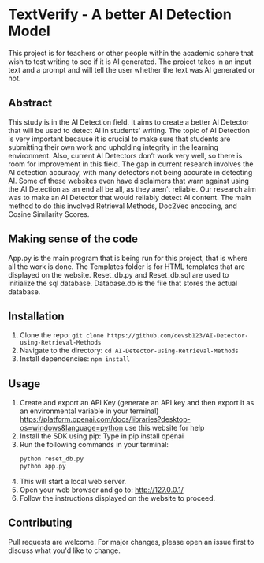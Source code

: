 # TextVerify - A better AI Detection Model
This project is for teachers or other people within the academic sphere that wish to test writing to see if it is AI generated. The project takes in an input text and a prompt and will tell the user whether the text was AI generated or not. 

## Abstract 
This study is in the AI Detection field. It aims to create a better AI Detector that will be used to detect AI in students' writing. The topic of AI Detection is very important because it is crucial to make sure that students are submitting their own work and upholding integrity in the learning environment. Also, current AI Detectors don’t work very well, so there is room for improvement in this field. The gap in current research involves the AI detection accuracy, with many detectors not being accurate in detecting AI. Some of these websites even have disclaimers that warn against using the AI Detection as an end all be all, as they aren’t reliable. Our research aim was to make an AI Detector that would reliably detect AI content. The main method to do this involved Retrieval Methods, Doc2Vec encoding, and Cosine Similarity Scores.

## Making sense of the code
App.py is the main program that is being run for this project, that is where all the work is done. The Templates folder is for HTML templates that are displayed on the website. Reset_db.py and Reset_db.sql are used to initialize the sql database. Database.db is the file that stores the actual database.

## Installation
1. Clone the repo:  `git clone https://github.com/devsb123/AI-Detector-using-Retrieval-Methods`
2. Navigate to the directory: `cd AI-Detector-using-Retrieval-Methods`
3. Install dependencies: `npm install`
## Usage
1. Create and export an API Key (generate an API key and then export it as an environmental variable in your terminal)
   https://platform.openai.com/docs/libraries?desktop-os=windows&language=python use this website for help
3. Install the SDK using pip: Type in pip install openai
4. Run the following commands in your terminal:
   ```bash
   python reset_db.py
   python app.py
5. This will start a local web server.
6. Open your web browser and go to:
 http://127.0.0.1/
7. Follow the instructions displayed on the website to proceed.
## Contributing
Pull requests are welcome. For major changes, please open an issue first to discuss what you'd like to change.
